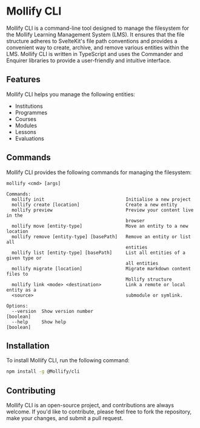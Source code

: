 # Mollify CLI

Mollify CLI is a command-line tool designed to manage the filesystem for the Mollify Learning Management System (LMS). It ensures that the file structure adheres to SvelteKit's file path conventions and provides a convenient way to create, archive, and remove various entities within the LMS. Mollify CLI is written in TypeScript and uses the Commander and Enquirer libraries to provide a user-friendly and intuitive interface.

## Features

Mollify CLI helps you manage the following entities:

- Institutions
- Programmes
- Courses
- Modules
- Lessons
- Evaluations

## Commands

Mollify CLI provides the following commands for managing the filesystem:

```
mollify <cmd> [args]

Commands:
  mollify init                              Initialise a new project
  mollify create [location]                 Create a new entity
  mollify preview                           Preview your content live in the
                                            browser
  mollify move [entity-type]                Move an entity to a new location
  mollify remove [entity-type] [basePath]   Remove an entity or list all
                                            entities
  mollify list [entity-type] [basePath]     List all entities of a given type or
                                            all entities
  mollify migrate [location]                Migrate markdown content files to
                                            Mollify structure
  mollify link <mode> <destination>         Link a remote or local entity as a
  <source>                                  submodule or symlink.

Options:
  --version  Show version number                                       [boolean]
  --help     Show help                                                 [boolean]
```

## Installation

To install Mollify CLI, run the following command:

```sh
npm install -g @Mollify/cli
```

## Contributing

Mollify CLI is an open-source project, and contributions are always welcome. If you'd like to contribute, please feel free to fork the repository, make your changes, and submit a pull request.
